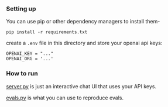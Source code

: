 ### Setting up

You can use pip or other dependency managers to install them-
```
pip install -r requirements.txt
```

create a `.env` file in this directory and store your openai api keys:
```
OPENAI_KEY = "..."
OPENAI_ORG = '...'
```

### How to run

[server.py](./server.py) is just an interactive chat UI that uses your API keys. 

[evals.py](./utils/evals.py) is what you can use to reproduce evals.